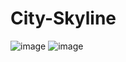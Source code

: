 # City-Skyline
![image](https://github.com/user-attachments/assets/5987396b-0b2b-4f21-b0ee-53d47d19a5b6)
![image](https://github.com/user-attachments/assets/ea3a0be7-50fe-43be-8def-b9a8f1dc6bc9)

